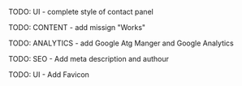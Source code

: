 TODO: UI - complete style of contact panel

TODO: CONTENT - add missign "Works"

TODO: ANALYTICS - add Google Atg Manger and Google Analytics

TODO: SEO - Add meta description and authour

TODO: UI - Add Favicon